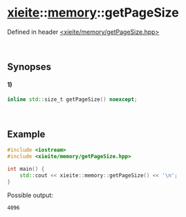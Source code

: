# [xieite](../xieite.md)\:\:[memory](../memory.md)\:\:getPageSize
Defined in header [<xieite/memory/getPageSize.hpp>](../../include/xieite/memory/getPageSize.hpp)

&nbsp;

## Synopses
#### 1)
```cpp
inline std::size_t getPageSize() noexcept;
```

&nbsp;

## Example
```cpp
#include <iostream>
#include <xieite/memory/getPageSize.hpp>

int main() {
    std::cout << xieite::memory::getPageSize() << '\n';
}
```
Possible output:
```
4096
```
